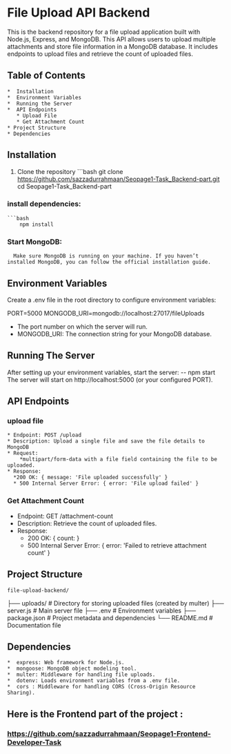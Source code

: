 # File Upload API Backend
  This is the backend repository for a file upload application built with Node.js, Express, and MongoDB. This API allows users to upload multiple attachments and store file information in a MongoDB database. It includes endpoints to upload files and retrieve the count of uploaded files.

  ## Table of Contents 
    *  Installation
    *  Environment Variables
    *  Running the Server
    *  API Endpoints
       * Upload File
       * Get Attachment Count
    * Project Structure
    * Dependencies

## Installation
  1. Clone the repository
    ```bash
      git clone  https://github.com/sazzadurrahmaan/Seopage1-Task_Backend-part.git
      cd Seopage1-Task_Backend-part
  ### install dependencies:
    ```bash
        npm install
  ### Start MongoDB:
      Make sure MongoDB is running on your machine. If you haven’t installed MongoDB, you can follow the official installation guide.
## Environment Variables
Create a .env file in the root directory to configure environment variables:

  PORT=5000
MONGODB_URI=mongodb://localhost:27017/fileUploads

 * The port number on which the server will run.
 * MONGODB_URI: The connection string for your MongoDB database.
## Running The Server 
After setting up your environment variables, start the server:
      -- npm start
 The server will start on http://localhost:5000 (or your configured PORT).

## API Endpoints
  ### upload file
    * Endpoint: POST /upload
    * Description: Upload a single file and save the file details to MongoDB
    * Request:
        *multipart/form-data with a file field containing the file to be uploaded.
    * Response:
      *200 OK: { message: 'File uploaded successfully' }
      * 500 Internal Server Error: { error: 'File upload failed' }
  ### Get Attachment Count
 * Endpoint: GET /attachment-count
 *  Description: Retrieve the count of uploaded files.
 * Response:
    * 200 OK: { count: <number> }
    * 500 Internal Server Error: { error: 'Failed to retrieve attachment count' }
  
## Project Structure 
    
    file-upload-backend/
├── uploads/              # Directory for storing uploaded files (created by multer)
├── server.js             # Main server file
├── .env                  # Environment variables
├── package.json          # Project metadata and dependencies
└── README.md             # Documentation file
## Dependencies
    *  express: Web framework for Node.js.
    *  mongoose: MongoDB object modeling tool.
    *  multer: Middleware for handling file uploads.
    *  dotenv: Loads environment variables from a .env file.
    *  cors : Middleware for handling CORS (Cross-Origin Resource Sharing).

## Here is the Frontend part of the project :
### https://github.com/sazzadurrahmaan/Seopage1-Frontend-Developer-Task
    
